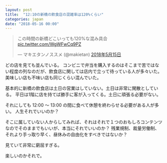 ```yaml
---
layout: post
title:  "12:10の新橋の飲食店の混雑率は120%くらい"
categories: japan
date: "2018-05-16 00:00"
---
```


<blockquote class="twitter-tweet  tw-align-center" data-lang="ja"><p lang="ja" dir="ltr">この時間の新橋どこいっても120%な混み具合 <a href="https://t.co/WgWFwCq9PZ">pic.twitter.com/WgWFwCq9PZ</a></p>&mdash; マキエタンノススメ (@makietan) <a href="https://twitter.com/makietan/status/996227944614846464?ref_src=twsrc%5Etfw">2018年5月15日</a></blockquote>
<script async src="https://platform.twitter.com/widgets.js" charset="utf-8"></script>

どの店を見ても並んでいる。
コンビニで弁当を購入するのはそこまで苦ではない程度の列なのだが、飲食店に関しては店内で立って待っている人が多々いた。
美味しい店も不味い店も同じくらい混んでいた。

基本的に新橋の飲食店は土日の営業はしていない。土日は非常に閑散としている。
平日は1階に店を持てば勝手に客が入ってくる。土日に頑張る必要がない。

それにしても 12:00 〜 13:00 の間に食べて休憩を終わらせる必要がある人が多い。
人生それでいいのか？

そこに属していない人からしてみれば、それはそれで１つのおもしろコンテンツなのでそのままでもいいが、本当にそれでいいのか？
残業規制、裁量労働制、それより手っ取り早く、昼休みの自由化をすべきではないか？

見ていて非常に窮屈すぎる。

楽しいのかそれで。
